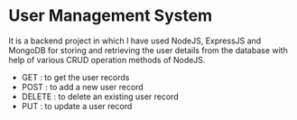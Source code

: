 
# User Management System

It is a backend project in which I have used NodeJS, ExpressJS and MongoDB for storing and retrieving the user details from the database with help of various CRUD operation methods of NodeJS.

- GET     : to get the user records
- POST    : to add a new user record 
- DELETE  : to delete an existing user record 
- PUT     : to update a user record 
